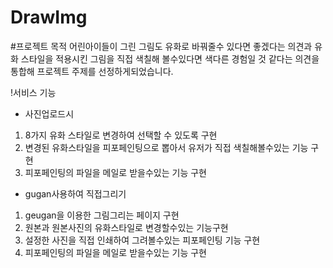 # DrawImg
#프로젝트 목적
어린아이들이 그린 그림도 유화로 바꿔줄수 있다면 좋겠다는 의견과 유화 스타일을 적용시킨 그림을 직접 색칠해 볼수있다면 색다른 경험일 것 같다는 의견을 통합해 프로젝트 주제를 선정하게되었습니다.

!서비스 기능
- 사진업로드시 
 1. 8가지 유화 스타일로 변경하여 선택할 수 있도록 구현
 2. 변경된 유화스타일을 피포페인팅으로 뽑아서 유저가 직접 색칠해볼수있는 기능 구현
 3. 피포페인팅의 파일을 메일로 받을수있는 기능 구현
- gugan사용하여 직접그리기
 1. geugan을 이용한 그림그리는 페이지 구현 
 2. 원본과 원본사진의 유화스타일로 변경할수있는 기능구현
 3. 설정한 사진을 직접 인쇄하여 그려볼수있는 피포페인팅 기능 구현
 4. 피포페인팅의 파일을 메일로 받을수있는 기능 구현
